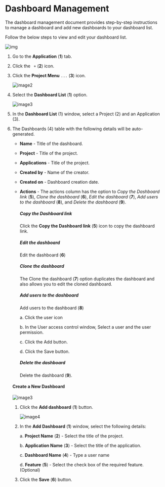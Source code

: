 # Dashboard Management

The dashboard management document provides step-by-step instructions to manage a dashboard and add new dashboards to your dashboard list.

Follow the below steps to view and edit your dashboard list.

![img](C:\sfdocs\static\img\Dashboard\image_3.png)

1. Go to the **Application** (**1**) tab. 

2. Click the ` +` (**2**) icon.

3. Click the **Project Menu** `...`  (**3**) icon.

   ![image2](C:\sfdocs\static\img\Dashboard\image_5.png)

   

4. Select the **Dashboard List** (**1**) option.

   ![image3](C:\sfdocs\static\img\Dashboard\image_7.png)

5. In the **Dashboard List** (1) window, select a Project (2) and an Application (3).

6. The Dashboards (4) table with the following details will be auto-generated.

   - **Name** - Title of the dashboard.

   - **Project** - Title of the project.

   - **Applications** - Title of the project.

   - **Created by** - Name of the creator.

   - **Created on** - Dashboard creation date.

   - **Actions** - The actions column has the option to *Copy the Dashboard link* (**5**), *Clone the dashboard* (**6**), *Edit the dashboard* (**7**), *Add users to the dashboard* (**8**), and *Delete the dashboard* (**9**).

     ##### Copy the Dashboard link 
     Click the **Copy the Dashboard link** (**5**) icon to copy the dashboard link. 

     ##### Edit the dashboard
     Edit the dashboard (**6**)

     ##### Clone the dashboard
     The Clone the dashboard (**7**) option duplicates the dashboard and also allows you to edit the cloned dashboard.

     ##### Add users to the dashboard
     
     Add users to the dashboard (**8**)
     
       a. Click the user icon
     
       b. In the User access control window, Select a user and the user permission.
     
       c. Click the Add button.
     
       d. Click the Save button.
     
     ##### Delete the dashboard
     
     Delete the dashboard (**9**).

   #### Create a New Dashboard

   ![image3](C:\sfdocs\static\img\Dashboard\image_1.png)

   

   1. Click the **Add dashboard** (**1**) button.

      ![image4](C:\sfdocs\static\img\Dashboard\image_6.png)

      

   2. In the **Add Dashboard** (**1**) window, select the following details:

      a. **Project Name** (**2**) - Select the title of the project.

      b. **Application Name** (**3**) - Select the title of the application.

      c. **Dashboard Name** (**4**) - Type a user name

      d. **Feature** (**5**) - Select the check box of the required feature. (Optional)

   3. Click the **Save** (**6**) button.

